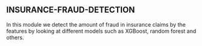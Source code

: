 ## INSURANCE-FRAUD-DETECTION
In this module we detect the amount of fraud in insurance claims by the features by looking at different models such as XGBoost, random forest and others.







